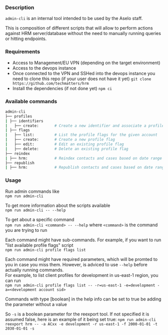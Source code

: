 ### Description
`admin-cli` is an internal tool intended to be used by the Aselo staff.

This is composition of different scripts that will allow to perform actions against HRM server/database without the need to manually running queries or hitting endpoints.

### Requirements
- Access to Management/EU VPN (depending on the target environment)
- Access to the devops instance
- Once connected to the VPN and SSHed into the devops instance you need to clone this repo (if your user does not have it yet)
  `git clone https://github.com/techmatters/hrm`
- Install the dependencies (if not done yet)
  `npm ci`

### Available commands
```bash
admin-cli
├── profiles
| ├── identifiers
|   ├── create:       # Create a new identifier and associate a profile to it
| ├── flags
|   ├── list:         # List the profile flags for the given account
|   ├── create:       # Create a new profile flag
|   ├── edit:         # Edit an existing profile flag
|   ├── delete:       # Delete an existing profile flag
├── reindex
| ├── hrm:            # Reindex contacts and cases based on date range
├── republish
| ├── hrm:            # Republish contacts and cases based on date range
```

### Usage
Run admin commands like  
`npm run admin-cli`

To get more information about the scripts available  
`npm run admin-cli -- --help`

To get about a specific command  
`npm run admin-cli <command> -- --help`
where `<command>` is the command you are trying to run

Each command might have sub-commands. For example, if you want to run "list available profile flags" script  
`npm run admin-cli profile flags list`

Each command might have required parameters, which will be promted to you in case you miss them. However, is adviced to use `--help` before actually running commands.  
For example, to list client profiles for development in us-east-1 region, you can run  
`npm run admin-cli profile flags list -- -r=us-east-1 -e=development -a=<development account sid>`

Commands with type [boolean] in the help info can be set to true be adding the parameter without a value

So `-s` is a boolean parameter for the reexport tool. If not specified it is assumed false, here is an example of it being set true:
`npm run admin-cli reexport hrm -- -a ACxx -e development -r us-east-1 -f 2000-01-01 -t 2030-01-01 -s`
